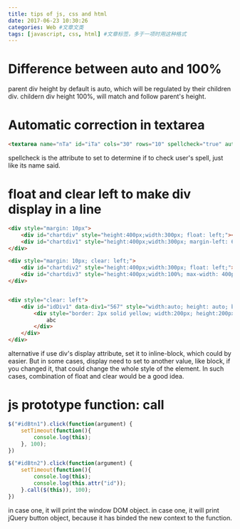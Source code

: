 ```yaml
---
title: tips of js, css and html
date: 2017-06-23 10:30:26
categories: Web #文章文类
tags: [javascript, css, html] #文章标签，多于一项时用这种格式
---
```


# Difference between auto and 100%

parent div height by default is auto, which will be regulated by their children div.
childern div height 100%, will match and follow parent's height. 

<!--more-->
 
# Automatic correction in textarea

``` html
<textarea name="nTa" id="iTa" cols="30" rows="10" spellcheck="true" autocapitalize="true" autocomplete="true" autocorrect="true"></textarea>
```
spellcheck is the attribute to set to determine if to check user's spell, just like its name said.


# float and clear left to make div display in a line 

``` html
<div style="margin: 10px">
	<div id="chartdiv" style="height:400px;width:300px; float: left;"></div>
    <div id="chartdiv1" style="height:400px;width:300px; margin-left: 65px; float: left;"></div>
</div>

<div style="margin: 10px; clear: left;">
    <div id="chartdiv2" style="height:400px;width:300px; float: left;"></div>	
    <div id="chartdiv3" style="height:400px;width:100%; max-width: 400px; margin-left: 65px; float: left;"></div>	
</div>


<div style="clear: left">
    <div id="idDiv1" data-div1="567" style="width:auto; height: auto; border: 1px solid red;">
        <div style="border: 2px solid yellow; width:200px; height:200px">
            abc
        </div>
    </div>
</div>
```

alternative if use div's display attribute, set it to inline-block, which could by easier. But in some cases, display need to set to another value, like block, if you changed it, that could change the whole style of the element. In such cases, combination of float and clear would be a good idea.


# js prototype function: call

``` js
$("#idBtn1").click(function(argument) {
    setTimeout(function(){
        console.log(this);
    }, 100);
})

$("#idBtn2").click(function(argument) {
    setTimeout(function(){
        console.log(this);
        console.log(this.attr("id"));
    }.call($(this)), 100);
}) 
```
in case one, it will print the window DOM object.
in case one, it will print jQuery button object, because it has binded the new context to the function.

